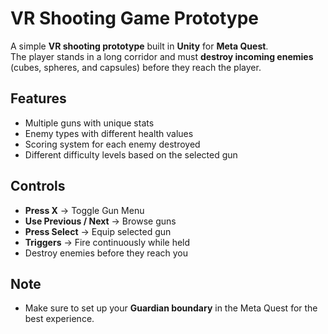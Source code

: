 # VR Shooting Game Prototype

A simple **VR shooting prototype** built in **Unity** for **Meta Quest**.  
The player stands in a long corridor and must **destroy incoming enemies** (cubes, spheres, and capsules) before they reach the player.  

## Features
- Multiple guns with unique stats  
- Enemy types with different health values  
- Scoring system for each enemy destroyed
- Different difficulty levels based on the selected gun  

## Controls
- **Press X** → Toggle Gun Menu  
- **Use Previous / Next** → Browse guns  
- **Press Select** → Equip selected gun  
- **Triggers** → Fire continuously while held  
- Destroy enemies before they reach you  

## Note
- Make sure to set up your **Guardian boundary** in the Meta Quest for the best experience.  


